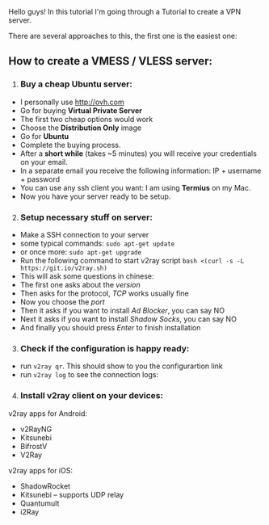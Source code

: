 Hello guys!
In this tutorial I'm going through a Tutorial to create a VPN server.

There are several approaches to this, the first one is the easiest one:

## How to create a VMESS / VLESS server:

1. ### Buy a cheap Ubuntu server:

- I personally use http://ovh.com
- Go for buying **Virtual Private Server**
- The first two cheap options would work
- Choose the **Distribution Only** image
- Go for **Ubuntu**
- Complete the buying process.
- After a **short while** (takes ~5 minutes) you will receive your credentials on your email.
- In a separate email you receive the following information: IP + username + password
- You can use any ssh client you want: I am using **Termius** on my Mac.
- Now you have your server ready to be setup.

2. ### Setup necessary stuff on server:

- Make a SSH connection to your server
- some typical commands: `sudo apt-get update`
- or once more: `sudo apt-get upgrade`
- Run the following command to start v2ray script `bash <(curl -s -L https://git.io/v2ray.sh)` 
- This will ask some questions in chinese:
- The first one asks about the *version*
- Then asks for the protocol, *TCP* works usually fine
- Now you choose the *port*
- Then it asks if you want to install *Ad Blocker*, you can say NO
- Next it asks if you want to install *Shadow Socks*, you can say NO
- And finally you should press *Enter* to finish installation

3. ### Check if the configuration is happy ready:

- run `v2ray qr`. This should show to you the configurartion link
- run `v2ray log` to see the connection logs:

4. ### Install v2ray client on your devices:

v2ray apps for Android:
- v2RayNG
- Kitsunebi
- BifrostV
- V2Ray


v2ray apps for iOS:
- ShadowRocket
- Kitsunebi – supports UDP relay
- Quantumult
- i2Ray
